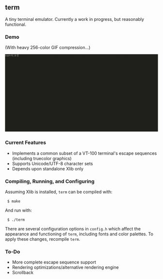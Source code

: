 ## term

A tiny terminal emulator.  Currently a work in progress, but reasonably functional.

### Demo

(With heavy 256-color GIF compression...)

![Demo](https://github.com/Cubified/term/blob/main/demo.gif)

### Current Features
- Implements a common subset of a VT-100 terminal's escape sequences (including truecolor graphics)
- Supports Unicode/UTF-8 character sets
- Depends upon standalone Xlib only

### Compiling, Running, and Configuring

Assuming Xlib is installed, `term` can be compiled with:

     $ make

And run with:

     $ ./term

There are several configuration options in `config.h` which affect the appearance and functioning of `term`, including fonts and color palettes.  To apply these changes, recompile `term`.

### To-Do
- More complete escape sequence support
- Rendering optimizations/alternative rendering engine
- Scrollback
